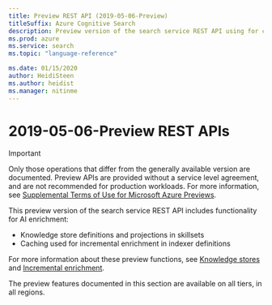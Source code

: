 ```yaml
---
title: Preview REST API (2019-05-06-Preview)
titleSuffix: Azure Cognitive Search
description: Preview version of the search service REST API using for creating and consuming objects.
ms.prod: azure
ms.service: search
ms.topic: "language-reference"

ms.date: 01/15/2020
author: HeidiSteen
ms.author: heidist
ms.manager: nitinme
---
```


# 2019-05-06-Preview REST APIs

> [!Important]
> Only those operations that differ from the generally available version are documented. Preview APIs are provided without a service level agreement, and are not recommended for production workloads. For more information, see [Supplemental Terms of Use for Microsoft Azure Previews](https://azure.microsoft.com/support/legal/preview-supplemental-terms/). 

This preview version of the search service REST API includes functionality for AI enrichment:

+ Knowledge store definitions and projections in skillsets
+ Caching used for incremental enrichment in indexer definitions

For more information about these preview functions, see [Knowledge stores](https://docs.microsoft.com/azure/search/knowledge-store-concept-intro) and [Incremental enrichment](https://docs.microsoft.com/azure/search/cognitive-search-incremental-indexing-conceptual).

The preview features documented in this section are available on all tiers, in all regions.
